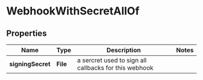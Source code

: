 

# WebhookWithSecretAllOf


## Properties

Name | Type | Description | Notes
------------ | ------------- | ------------- | -------------
**signingSecret** | **File** | a sercret used to sign all callbacks for this webhook | 



